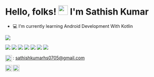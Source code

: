 # Hello, folks! <img src="https://raw.githubusercontent.com/MartinHeinz/MartinHeinz/master/wave.gif" width="30px"> I'm Sathish Kumar

- 💻 I’m currently learning Android Development With Kotlin

 <a href="https://github.com/Sathish-Kumar-7"><img align="center" src="https://github-readme-stats.vercel.app/api/top-langs/?username=Sathish-Kumar-7&layout=compact&theme=buefy&hide_border=true" /></a> 

![](https://img.shields.io/badge/0S-WINDOWS|LINUX-informational?style=flat&logo=<LOGO_NAME>&logoColor=white&color=2bbc8a) ![](https://img.shields.io/badge/Editor-IntelliJ_IDEA-informational?style=flat&logo=<LOGO_NAME>&logoColor=white&color=2bbc8a) ![](https://img.shields.io/badge/Code-Kotlin-informational?style=flat&logo=<LOGO_NAME>&logoColor=white&color=2bbc8a) ![](https://img.shields.io/badge/Code-Python-informational?style=flat&logo=<LOGO_NAME>&logoColor=white&color=2bbc8a) ![](https://img.shields.io/badge/Code-Java-informational?style=flat&logo=<LOGO_NAME>&logoColor=white&color=2bbc8a) ![](https://img.shields.io/badge/Android-Kotlin-informational?style=flat&logo=<LOGO_NAME>&logoColor=white&color=2bbc8a) ![](https://img.shields.io/badge/Web-HTML_CSS-informational?style=flat&logo=<LOGO_NAME>&logoColor=white&color=2bbc8a)

<img align="left" alt="Sathish Kumar | Gmail" width="21px" src="https://cdn-icons-png.flaticon.com/512/281/281769.png" /> : sathishkumarhs0705@gmail.com

<a href="https://twitter.com/ISathish07">
  <img align="left" alt="Sathish Kumar | Twitter" width="21px" src="https://raw.githubusercontent.com/anuraghazra/anuraghazra/master/assets/twitter.svg" />
</a>

<a href="https://t.me/SathishKumar07">
  <img align="left" alt="Sathish Kumar | Twitter" width="21px" src="https://cdn-icons-png.flaticon.com/512/2111/2111646.png" />
</a>
